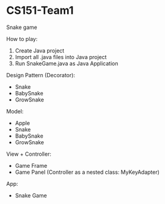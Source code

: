 # CS151-Team1
Snake game

How to play:
1. Create Java project
2. Import all .java files into Java project
3. Run SnakeGame.java as Java Application


Design Pattern (Decorator):
- Snake
- BabySnake
- GrowSnake

Model:
- Apple
- Snake
- BabySnake
- GrowSnake

View + Controller:
- Game Frame
- Game Panel (Controller as a nested class: MyKeyAdapter)

App: 
- Snake Game
